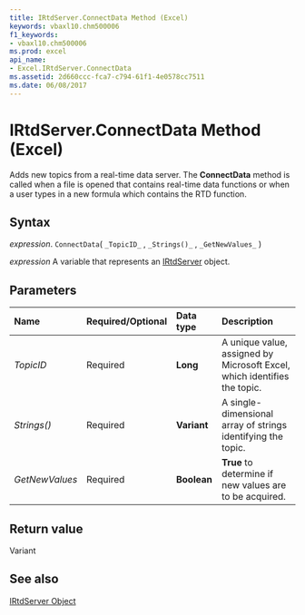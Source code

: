 ```yaml
---
title: IRtdServer.ConnectData Method (Excel)
keywords: vbaxl10.chm500006
f1_keywords:
- vbaxl10.chm500006
ms.prod: excel
api_name:
- Excel.IRtdServer.ConnectData
ms.assetid: 2d660ccc-fca7-c794-61f1-4e0578cc7511
ms.date: 06/08/2017
---
```



# IRtdServer.ConnectData Method (Excel)

Adds new topics from a real-time data server. The  **ConnectData** method is called when a file is opened that contains real-time data functions or when a user types in a new formula which contains the RTD function.


## Syntax

 _expression_. `ConnectData`( `_TopicID_` , `_Strings()_` , `_GetNewValues_` )

 _expression_ A variable that represents an [IRtdServer](Excel.IRtdServer.md) object.


## Parameters



|Name|Required/Optional|Data type|Description|
|:-----|:-----|:-----|:-----|
| _TopicID_|Required| **Long**| A unique value, assigned by Microsoft Excel, which identifies the topic.|
| _Strings()_|Required| **Variant**|A single-dimensional array of strings identifying the topic.|
| _GetNewValues_|Required| **Boolean**| **True** to determine if new values are to be acquired.|

## Return value

Variant


## See also


[IRtdServer Object](Excel.IRtdServer.md)

